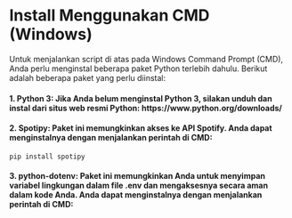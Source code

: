 # Install Menggunakan CMD (Windows)

Untuk menjalankan script di atas pada Windows Command Prompt (CMD), Anda perlu menginstal beberapa paket Python terlebih dahulu. Berikut adalah beberapa paket yang perlu diinstal:

<h4>1. Python 3: Jika Anda belum menginstal Python 3, silakan unduh dan instal dari situs web resmi Python: https://www.python.org/downloads/</h4>

<h4>2. Spotipy: Paket ini memungkinkan akses ke API Spotify. Anda dapat menginstalnya dengan menjalankan perintah di CMD:</h4>

```
pip install spotipy
```
<h4>3. python-dotenv: Paket ini memungkinkan Anda untuk menyimpan variabel lingkungan dalam file .env dan mengaksesnya secara aman dalam kode Anda. Anda dapat menginstalnya dengan menjalankan perintah di CMD:</h4>
